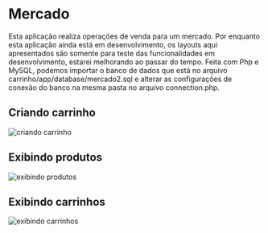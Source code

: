 # Mercado
Esta aplicação realiza operações de venda para um mercado. Por enquanto esta aplicação ainda está em desenvolvimento, os layouts aqui apresentados são somente para teste das funcionalidades em desenvolvimento, estarei melhorando ao passar do tempo. Feita com Php e MySQL, podemos importar o banco de dados que está no arquivo carrinho/app/database/mercado2.sql e alterar as configurações de conexão do banco na mesma pasta no arquivo connection.php.

## Criando carrinho

![criando carrinho](https://github.com/rodriguesrenato61/mercado/blob/master/prints/print01.png)

## Exibindo produtos

![exibindo produtos](https://github.com/rodriguesrenato61/mercado/blob/master/prints/print02.png)

## Exibindo carrinhos

![exibindo carrinhos](https://github.com/rodriguesrenato61/mercado/blob/master/prints/print03.png)
